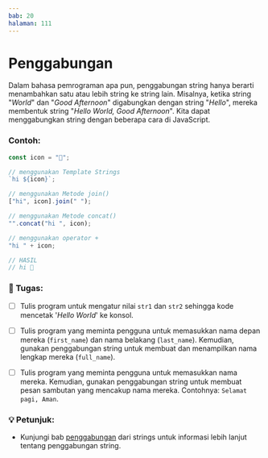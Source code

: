 ```yaml
---
bab: 20
halaman: 111
---
```


# Penggabungan

Dalam bahasa pemrograman apa pun, penggabungan string hanya berarti menambahkan satu atau lebih string ke string lain. Misalnya, ketika string "_World_" dan "_Good Afternoon_" digabungkan dengan string "_Hello_", mereka membentuk string "_Hello World, Good Afternoon_". Kita dapat menggabungkan string dengan beberapa cara di JavaScript.

### Contoh:

```javascript
const icon = "👋";

// menggunakan Template Strings
`hi ${icon}`;

// menggunakan Metode join()
["hi", icon].join(" ");

// menggunakan Metode concat()
"".concat("hi ", icon);

// menggunakan operator +
"hi " + icon;

// HASIL
// hi 👋
```

### 📝 Tugas:

- [ ] Tulis program untuk mengatur nilai `str1` dan `str2` sehingga kode mencetak '_Hello World_' ke konsol.

- [ ] Tulis program yang meminta pengguna untuk memasukkan nama depan mereka (`first_name`) dan nama belakang (`last_name`). Kemudian, gunakan penggabungan string untuk membuat dan menampilkan nama lengkap mereka (`full_name`).

- [ ] Tulis program yang meminta pengguna untuk memasukkan nama mereka. Kemudian, gunakan penggabungan string untuk membuat pesan sambutan yang mencakup nama mereka. Contohnya: `Selamat pagi, Aman`.

### 💡 Petunjuk:

- Kunjungi bab [penggabungan](../strings/concat.md) dari strings untuk informasi lebih lanjut tentang penggabungan string.